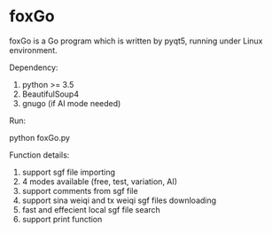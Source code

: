 # foxGo

foxGo is a Go program which is written by pyqt5, running under Linux environment.

Dependency:
1. python >= 3.5
2. BeautifulSoup4
3. gnugo (if AI mode needed)

Run:

python foxGo.py

Function details:
1. support sgf file importing
2. 4 modes available (free, test, variation, AI)
3. support comments from sgf file
4. support sina weiqi and tx weiqi sgf files downloading
5. fast and effecient local sgf file search
6. support print function
